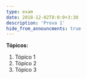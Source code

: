 ```yaml
---
type: exam
date: 2018-12-02T8:0:0+3:30
description: 'Prova 1'
hide_from_announcments: true
---
```

**Tópicos:**
1. Tópico 1
2. Tópico 2
3. Tópico 3
